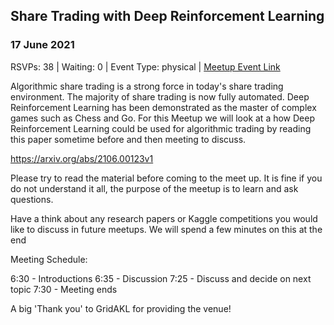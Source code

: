 ## Share Trading with Deep Reinforcement Learning
### 17 June 2021
RSVPs: 38 | Waiting: 0 | Event Type: physical | [Meetup Event Link](https://www.meetup.com/Data-Science-Discussion-Auckland/events/277720900)

Algorithmic share trading is a strong force in today's share trading environment. The majority of share trading is now fully automated. Deep Reinforcement Learning has been demonstrated as the master of complex games such as Chess and Go. For this Meetup we will look at a how Deep Reinforcement Learning could be used for algorithmic trading by reading this paper sometime before and then meeting to discuss.

https://arxiv.org/abs/2106.00123v1

Please try to read the material before coming to the meet up. It is fine if you do not understand it all, the purpose of the meetup is to learn and ask questions.

Have a think about any research papers or Kaggle competitions you would like to discuss in future meetups. We will spend a few minutes on this at the end

Meeting Schedule:

6:30 - Introductions
6:35 - Discussion
7:25 - Discuss and decide on next topic
7:30 - Meeting ends

A big 'Thank you' to GridAKL for providing the venue!
